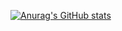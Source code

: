 [![Anurag's GitHub stats](https://github-readme-stats.vercel.app/api?username=amine4567)](https://github.com/anuraghazra/github-readme-stats)

